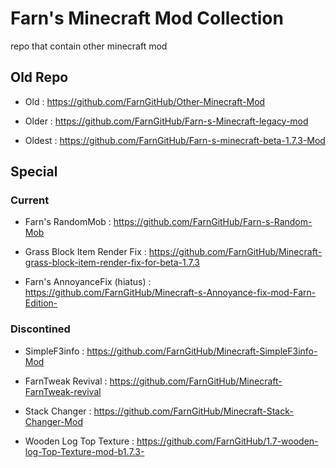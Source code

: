 # Farn's Minecraft Mod Collection
repo that contain other minecraft mod

## Old Repo

- Old : https://github.com/FarnGitHub/Other-Minecraft-Mod

- Older : https://github.com/FarnGitHub/Farn-s-Minecraft-legacy-mod

- Oldest : https://github.com/FarnGitHub/Farn-s-minecraft-beta-1.7.3-Mod

## Special

### Current

- Farn's RandomMob : https://github.com/FarnGitHub/Farn-s-Random-Mob

- Grass Block Item Render Fix : https://github.com/FarnGitHub/Minecraft-grass-block-item-render-fix-for-beta-1.7.3

- Farn's AnnoyanceFix (hiatus) : https://github.com/FarnGitHub/Minecraft-s-Annoyance-fix-mod-Farn-Edition-

### Discontined

- SimpleF3info : https://github.com/FarnGitHub/Minecraft-SimpleF3info-Mod

- FarnTweak Revival : https://github.com/FarnGitHub/Minecraft-FarnTweak-revival

- Stack Changer : https://github.com/FarnGitHub/Minecraft-Stack-Changer-Mod

- Wooden Log Top Texture : https://github.com/FarnGitHub/1.7-wooden-log-Top-Texture-mod-b1.7.3-




